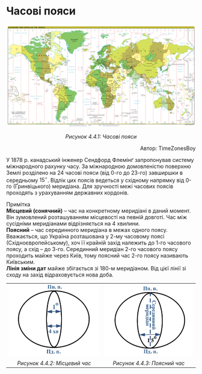 Часові пояси
============
<div calss="space">
<img class="center" src="3.png">
<p align="center"><i>Рисунок 4.4.1: Часовi пояси</i></p>
<p align="right">Автор: TimeZonesBoy</p>
</div>

У 1878 р. канадський інженер Сендфорд Флемінґ запропонував систему
міжнародного рахунку часу. За міжнародною домовленістю поверхню Землі
розділено на 24 часові пояси (від 0-го до 23-го) завширшки в середньому
$15^{\circ}$. Відлік цих поясів ведеться у східному напрямку від 0-го
(Ґринвіцького) меридіана. Для зручності межі часових поясів проходять з
урахуванням державних кордонів.

<div class="ebio-wrap">
<span class="ebio">Примітка</span>
<div class="ebio-text">
<b>Місцевий (сонячний)</b> – час на конкретному меридіані в даний момент.
Він зумовлений розташуванням місцевості на певній довготі. Час між
сусідніми меридіанами відрізняється на 4 хвилини.<br/>
<b>Поясний</b> – час
серединного меридіана в межах одного поясу. Вважається, що Україна
розташована у 2-му часовому поясі (Східноєвропейському), хоч її крайній
захід належить до 1-го часового поясу, а схід – до 3-го. Серединний
меридіан 2-го часового поясу проходить майже через Київ, тому поясний
час 2-го поясу називають Київським.<br/>
<b>Лінія зміни дат</b> майже збігається зі 180-м меридіаном. Від цієї лінії зі сходу на захід відраховується нова доба.
</div>
</div>

<table border="0">
  <tr>
    <th><img src="pic2-2-2.jpg"></th>
    <th><img src="pic3-3-3.jpg"></th>
  </tr>
  <tr>
    <td align="center"><i>Рисунок 4.4.2: Місцевий час</i></td>
    <td align="center"><i>Рисунок 4.4.3: Поясний час</i></td>
  </tr>
</table>

